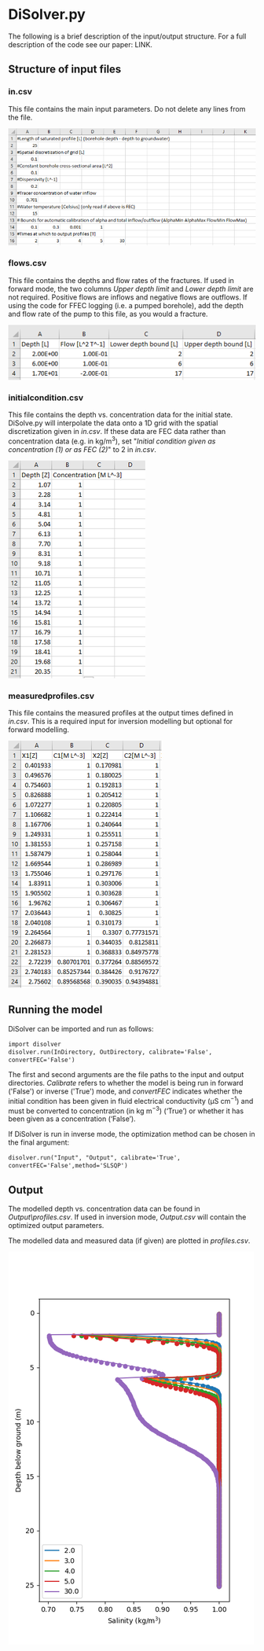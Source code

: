 # DiSolver.py

The following is a brief description of the input/output structure. For a full description of the code see our paper: LINK.


## Structure of input files

### in.csv
This file contains the main input parameters. Do not delete any lines from the file.

![In file 1](/Images/incsv.PNG)

### flows.csv
This file contains the depths and flow rates of the fractures. If used in forward mode, the two columns *Upper depth limit* and *Lower depth limit* are not required. Positive flows are inflows and negative flows are outflows. If using the code for FFEC logging (i.e. a pumped borehole), add the depth and flow rate of the pump to this file, as you would a fracture.

![In file 2](/Images/flowscsv.PNG)

### initialcondition.csv
This file contains the depth vs. concentration data for the initial state. DiSolve.py will interpolate the data onto a 1D grid with the spatial discretization given in *in.csv*. If these data are FEC data rather than concentration data (e.g. in kg/m<sup>3</sup>), set "*Initial condition given as concentration (1) or as FEC (2)*" to 2 in *in.csv*. 

![In file 3](/Images/incon.PNG)

### measuredprofiles.csv

This file contains the measured profiles at the output times defined in *in.csv*. This is a required input for inversion modelling but optional for forward modelling.

![In file 4](/Images/measured.PNG)

## Running the model

DiSolver can be imported and run as follows:

    import disolver
    disolver.run(InDirectory, OutDirectory, calibrate='False', convertFEC='False')
    
The first and second arguments are the file paths to the input and output directories. *Calibrate* refers to whether the model is being run in forward ('False') or inverse ('True') mode, and *convertFEC* indicates whether the initial condition has been given in fluid electrical conductivity (μS cm<sup>−1</sup>) and must be converted to concentration (in kg m<sup>−3</sup>) (‘True’) or whether it has been given as a concentration (‘False’).

If DiSolver is run in inverse mode, the optimization method can be chosen in the final argument:
    
    disolver.run("Input", "Output", calibrate='True', convertFEC='False',method='SLSQP')

## Output

The modelled depth vs. concentration data can be found in *Output\profiles.csv*. If used in inversion mode, *Output.csv* will contain the optimized output parameters.

The modelled data and measured data (if given) are plotted in *profiles.csv*.

![In file 5](/Output/profiles.png)